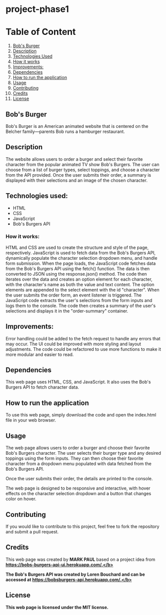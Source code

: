 # project-phase1

<h1><b>Table of Content</h1></b>

1. [Bob's Burger](#ExplanationofwhatBosBurger)
2. [Description](#description)
3. [Technologies Used](#technologies-used)
4. [How it works](#how-it-works)
5. [Improvements:](#improvements)
6. [Dependencies](#dependencies)
7. [How to run the application](#how-to-run-the-application)
8. [Usage](#usage)
9. [Contributing](#contributing)
10. [Credits](#credits)
11. [License](#license)


## Bob's Burger
Bob's Burger is an American animated website that is centered on the Belcher family—parents Bob runs a hamburger restaurant.

## Description
The website allows users to order a burger and select their favorite character from the popular animated TV show Bob's Burgers. The user can choose from a list of burger types, select toppings, and choose a character from the API provided. Once the user submits their order, a summary is displayed with their selections and an image of the chosen character.

## Technologies used:

- HTML
- CSS
- JavaScript
- Bob's Burgers API

### How it works:

HTML and CSS are used to create the structure and style of the page, respectively.
JavaScript is used to fetch data from the Bob's Burgers API, dynamically populate the character selection dropdown menu, and handle form submission.
When the page loads, the JavaScript code fetches data from the Bob's Burgers API using the fetch() function. The data is then converted to JSON using the response.json() method.
The code then iterates over the data and creates an option element for each character, with the character's name as both the value and text content. The option elements are appended to the select element with the id "character".
When the user submits the order form, an event listener is triggered. The JavaScript code extracts the user's selections from the form inputs and logs them to the console.
The code then creates a summary of the user's selections and displays it in the "order-summary" container. 

## Improvements:

Error handling could be added to the fetch request to handle any errors that may occur.
The UI could be improved with more styling and layout adjustments.
The code could be refactored to use more functions to make it more modular and easier to read.

## Dependencies
This web page uses HTML, CSS, and JavaScript. It also uses the Bob's Burgers API to fetch character data.

## How to run the application
To use this web page, simply download the code and open the index.html file in your web browser.

## Usage
The web page allows users to order a burger and choose their favorite Bob's Burgers character. The user selects their burger type and any desired toppings using the form inputs. They can then choose their favorite character from a dropdown menu populated with data fetched from the Bob's Burgers API.

Once the user submits their order, the details are printed to the console.

The web page is designed to be responsive and interactive, with hover effects on the character selection dropdown and a button that changes color on hover.

## Contributing
If you would like to contribute to this project, feel free to fork the repository and submit a pull request.

## Credits
This web page was created by <b>MARK PAUL</b> based on a project idea from <b>https://bobs-burgers-api-ui.herokuapp.com/.</b>

The Bob's Burgers API was created by<b> Loren Bouchard</b> and can be accessed at <b>https://bobsburgers-api.herokuapp.com/.</b>

## License
This web page is licensed under the <b> MIT</b> license.
